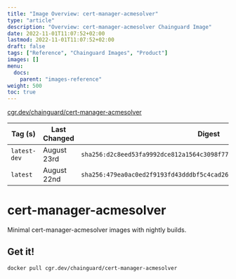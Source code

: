 ```yaml
---
title: "Image Overview: cert-manager-acmesolver"
type: "article"
description: "Overview: cert-manager-acmesolver Chainguard Image"
date: 2022-11-01T11:07:52+02:00
lastmod: 2022-11-01T11:07:52+02:00
draft: false
tags: ["Reference", "Chainguard Images", "Product"]
images: []
menu:
  docs:
    parent: "images-reference"
weight: 500
toc: true
---
```


[cgr.dev/chainguard/cert-manager-acmesolver](https://github.com/chainguard-images/images/tree/main/images/cert-manager-acmesolver)

| Tag (s)       | Last Changed | Digest                                                                    |
|---------------|--------------|---------------------------------------------------------------------------|
|  `latest-dev` | August 23rd  | `sha256:d2c8eed53fa9992dce812a1564c3098f77355ca18452abeb22539cc91a872b4c` |
|  `latest`     | August 22nd  | `sha256:479ea0ac0ed2f9193fd43dddbf5c4cad26e29cd6f3b5d6b1a879ee155ea8691a` |

# cert-manager-acmesolver

Minimal cert-manager-acmesolver images with nightly builds.

## Get it!

```shell
docker pull cgr.dev/chainguard/cert-manager-acmesolver
```
